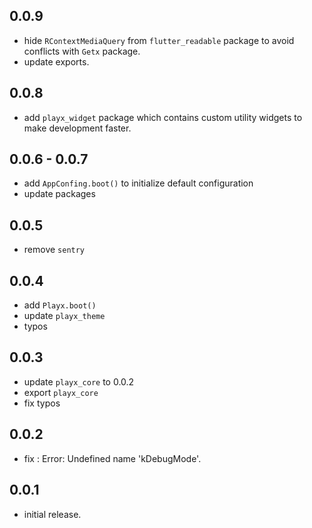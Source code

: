 ## 0.0.9
- hide `RContextMediaQuery` from `flutter_readable` package to avoid conflicts with `Getx` package.
- update exports.

## 0.0.8
- add `playx_widget` package which contains custom utility widgets to make development faster.

## 0.0.6 - 0.0.7
- add `AppConfing.boot()` to initialize default configuration
- update packages

## 0.0.5
- remove `sentry`
## 0.0.4

- add `Playx.boot()`
- update `playx_theme`
- typos

## 0.0.3

- update `playx_core` to 0.0.2
- export `playx_core`
- fix typos

## 0.0.2

- fix : Error: Undefined name 'kDebugMode'.

## 0.0.1

- initial release.
